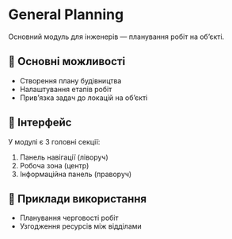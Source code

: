 # General Planning

Основний модуль для інженерів — планування робіт на об’єкті.

## 🔧 Основні можливості
- Створення плану будівництва
- Налаштування етапів робіт
- Прив’язка задач до локацій на об’єкті

## 🧱 Інтерфейс
У модулі є 3 головні секції:
1. Панель навігації (ліворуч)
2. Робоча зона (центр)
3. Інформаційна панель (праворуч)

## 📅 Приклади використання
- Планування черговості робіт
- Узгодження ресурсів між відділами
